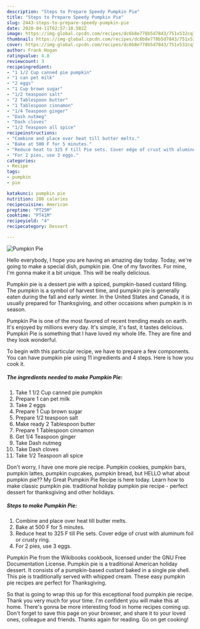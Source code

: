 ```yaml
---
description: "Steps to Prepare Speedy Pumpkin Pie"
title: "Steps to Prepare Speedy Pumpkin Pie"
slug: 2443-steps-to-prepare-speedy-pumpkin-pie
date: 2020-04-11T02:57:18.502Z
image: https://img-global.cpcdn.com/recipes/dc6b8e778b5d7843/751x532cq70/pumpkin-pie-recipe-main-photo.jpg
thumbnail: https://img-global.cpcdn.com/recipes/dc6b8e778b5d7843/751x532cq70/pumpkin-pie-recipe-main-photo.jpg
cover: https://img-global.cpcdn.com/recipes/dc6b8e778b5d7843/751x532cq70/pumpkin-pie-recipe-main-photo.jpg
author: Frank Hogan
ratingvalue: 4.8
reviewcount: 3
recipeingredient:
- "1 1/2 Cup canned pie pumpkin"
- "1 can pet milk"
- "2 eggs"
- "1 Cup brown sugar"
- "1/2 teaspoon salt"
- "2 Tablespoon butter"
- "1 Tablespoon cinnamon"
- "1/4 Teaspoon ginger"
- "Dash nutmeg"
- "Dash cloves"
- "1/2 Teaspoon all spice"
recipeinstructions:
- "Combine and place over heat till butter melts."
- "Bake at 500 F for 5 minutes."
- "Reduce heat to 325 F till Pie sets. Cover edge of crust with aluminum foil or crusty ring."
- "For 2 pies, use 3 eggs."
categories:
- Recipe
tags:
- pumpkin
- pie

katakunci: pumpkin pie 
nutrition: 288 calories
recipecuisine: American
preptime: "PT25M"
cooktime: "PT41M"
recipeyield: "4"
recipecategory: Dessert

---
```



![Pumpkin Pie](https://img-global.cpcdn.com/recipes/dc6b8e778b5d7843/751x532cq70/pumpkin-pie-recipe-main-photo.jpg)

Hello everybody, I hope you are having an amazing day today. Today, we're going to make a special dish, pumpkin pie. One of my favorites. For mine, I'm gonna make it a bit unique. This will be really delicious.

Pumpkin pie is a dessert pie with a spiced, pumpkin-based custard filling. The pumpkin is a symbol of harvest time, and pumpkin pie is generally eaten during the fall and early winter. In the United States and Canada, it is usually prepared for Thanksgiving, and other occasions when pumpkin is in season.

Pumpkin Pie is one of the most favored of recent trending meals on earth. It's enjoyed by millions every day. It's simple, it's fast, it tastes delicious. Pumpkin Pie is something that I have loved my whole life. They are fine and they look wonderful.


To begin with this particular recipe, we have to prepare a few components. You can have pumpkin pie using 11 ingredients and 4 steps. Here is how you cook it.

<!--inarticleads1-->

##### The ingredients needed to make Pumpkin Pie:

1. Take 1 1/2 Cup canned pie pumpkin
1. Prepare 1 can pet milk
1. Take 2 eggs
1. Prepare 1 Cup brown sugar
1. Prepare 1/2 teaspoon salt
1. Make ready 2 Tablespoon butter
1. Prepare 1 Tablespoon cinnamon
1. Get 1/4 Teaspoon ginger
1. Take Dash nutmeg
1. Take Dash cloves
1. Take 1/2 Teaspoon all spice


Don&#39;t worry, I have one more pie recipe. Pumpkin cookies, pumpkin bars, pumpkin lattes, pumpkin cupcakes, pumpkin bread, but HELLO what about pumpkin pie?? My Great Pumpkin Pie Recipe is here today. Learn how to make classic pumpkin pie. traditional holiday pumpkin pie recipe - perfect dessert for thanksgiving and other holidays. 

<!--inarticleads2-->

##### Steps to make Pumpkin Pie:

1. Combine and place over heat till butter melts.
1. Bake at 500 F for 5 minutes.
1. Reduce heat to 325 F till Pie sets. Cover edge of crust with aluminum foil or crusty ring.
1. For 2 pies, use 3 eggs.


Pumpkin Pie from the Wikibooks cookbook, licensed under the GNU Free Documentation License. Pumpkin pie is a traditional American holiday dessert. It consists of a pumpkin-based custard baked in a single pie shell. This pie is traditionally served with whipped cream. These easy pumpkin pie recipes are perfect for Thanksgiving. 

So that is going to wrap this up for this exceptional food pumpkin pie recipe. Thank you very much for your time. I'm confident you will make this at home. There's gonna be more interesting food in home recipes coming up. Don't forget to save this page on your browser, and share it to your loved ones, colleague and friends. Thanks again for reading. Go on get cooking!
